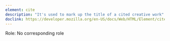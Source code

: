 ```yaml
---
element: cite
description: "It's used to mark up the title of a cited creative work"
doclink: https://developer.mozilla.org/en-US/docs/Web/HTML/Element/cite
---
```


<p class="mb-2">Role: No corresponding role</p>
